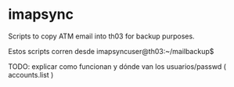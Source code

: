 # imapsync
Scripts to copy ATM email into th03 for backup purposes.

Estos scripts corren desde
imapsyncuser@th03:~/mailbackup$

TODO: explicar como funcionan y dónde van los usuarios/passwd ( accounts.list )


